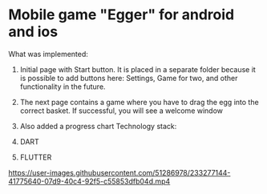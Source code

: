 # Mobile game "Egger" for android and ios

What was implemented:
1. Initial page with Start button. It is placed in a separate folder because it is possible to add buttons here: Settings, Game for two, and other functionality in the future.
2. The next page contains a game where you have to drag the egg into the correct basket. If successful, you will see a welcome window
3. Also added a progress chart
Technology stack:

1. DART
2. FLUTTER

https://user-images.githubusercontent.com/51286978/233277144-41775640-07d9-40c4-92f5-c55853dfb04d.mp4

